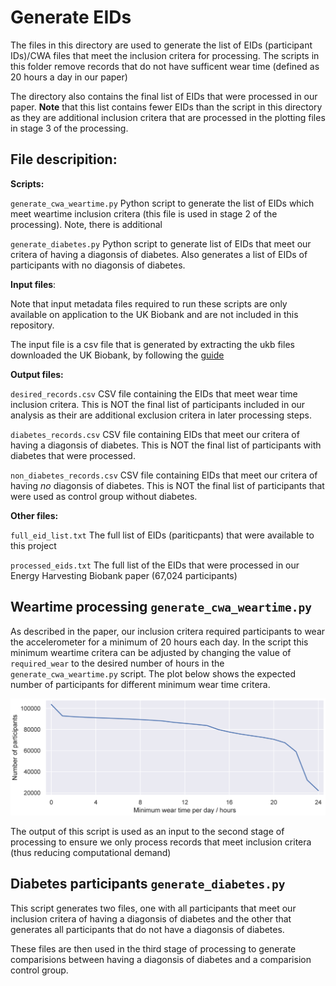 # Generate EIDs
The files in this directory are used to generate the list of EIDs (participant IDs)/CWA files that meet the inclusion critera for processing. The scripts in this folder remove records that do not have sufficent wear time (defined as 20 hours a day in our paper)

The directory also contains the final list of EIDs that were processed in our paper. **Note** that this list contains fewer EIDs than the script in this directory as they are additional inclusion critera that are processed in the plotting files in stage 3 of the processing.

## File descripition:

**Scripts:**

`generate_cwa_weartime.py` Python script to generate the list of EIDs which meet weartime inclusion critera (this file is used in stage 2 of the processing). Note, there is additional 

`generate_diabetes.py` Python script to generate list of EIDs that meet our critera of having a diagonsis of diabetes. Also generates a list of EIDs of participants with no diagonsis of diabetes.

**Input files**:

Note that input metadata files required to run these scripts are only available on application to the UK Biobank and are not included in this repository.

The input file is a csv file that is generated by extracting the ukb files downloaded the UK Biobank, by following the [guide](https://biobank.ctsu.ox.ac.uk/crystal/exinfo.cgi?src=accessing_data_guide)

**Output files:**

`desired_records.csv` CSV file containing the EIDs that meet wear time inclusion critera. This is NOT the final list of participants included in our analysis as their are additional exclusion critera in later processing steps.

`diabetes_records.csv` CSV file containing EIDs that meet our critera of having a diagonsis of diabetes. This is NOT the final list of participants with diabetes that were processed.

`non_diabetes_records.csv` CSV file containing EIDs that meet our critera of having *no* diagonsis of diabetes. This is NOT the final list of participants that were used as control group without diabetes. 


**Other files:**

`full_eid_list.txt` The full list of EIDs (pariticpants) that were available to this project

`processed_eids.txt` The full list of the EIDs that were processed in our Energy Harvesting Biobank paper (67,024 participants)

## Weartime processing `generate_cwa_weartime.py`
As described in the paper, our inclusion critera required participants to wear the accelerometer for a minimum of 20 hours each day. In the script this minimum weartime critera can be adjusted by changing the value of `required_wear` to the desired number of hours in the `generate_cwa_weartime.py` script. The plot below shows the expected number of participants for different minimum wear time critera.

![Plot of weartime against total number of participants](weartime_participants.png)

The output of this script is used as an input to the second stage of processing to ensure we only process records that meet inclusion critera (thus reducing computational demand)


## Diabetes participants `generate_diabetes.py`
This script generates two files, one with all participants that meet our inclusion critera of having a diagonsis of diabetes and the other that generates all participants that do not have a diagonsis of diabetes.

These files are then used in the third stage of processing to generate comparisions between having a diagonsis of diabetes and a comparision control group.

